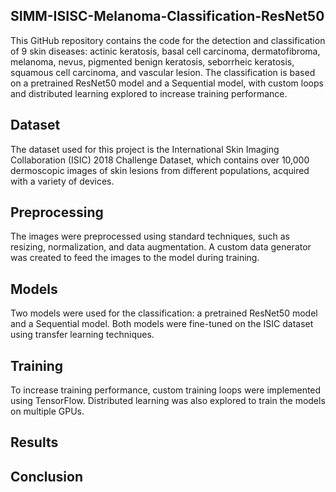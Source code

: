 ## SIMM-ISISC-Melanoma-Classification-ResNet50

This GitHub repository contains the code for the detection and classification of 9 skin diseases: actinic keratosis, basal cell carcinoma, dermatofibroma, melanoma, nevus, pigmented benign keratosis, seborrheic keratosis, squamous cell carcinoma, and vascular lesion. The classification is based on a pretrained ResNet50 model and a Sequential model, with custom loops and distributed learning explored to increase training performance.

## Dataset
The dataset used for this project is the International Skin Imaging Collaboration (ISIC) 2018 Challenge Dataset, which contains over 10,000 dermoscopic images of skin lesions from different populations, acquired with a variety of devices.

## Preprocessing
The images were preprocessed using standard techniques, such as resizing, normalization, and data augmentation. A custom data generator was created to feed the images to the model during training.

## Models
Two models were used for the classification: a pretrained ResNet50 model and a Sequential model. Both models were fine-tuned on the ISIC dataset using transfer learning techniques.

## Training
To increase training performance, custom training loops were implemented using TensorFlow. Distributed learning was also explored to train the models on multiple GPUs.

## Results


## Conclusion
